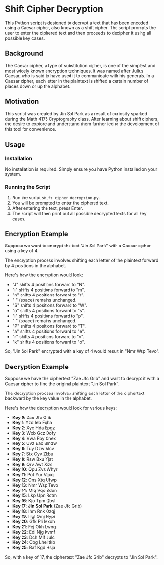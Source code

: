 # Shift Cipher Decryption

This Python script is designed to decrypt a text that has been encoded using a Caesar cipher, also known as a shift cipher. The script prompts the user to enter the ciphered text and then proceeds to decipher it using all possible key cases.

## Background

The Caesar cipher, a type of substitution cipher, is one of the simplest and most widely known encryption techniques. It was named after Julius Caesar, who is said to have used it to communicate with his generals. In a Caesar cipher, each letter in the plaintext is shifted a certain number of places down or up the alphabet.

## Motivation

This script was created by Jin Sol Park as a result of curiosity sparked during the Math 4175 Cryptography class. After learning about shift ciphers, the desire to explore and understand them further led to the development of this tool for convenience.

## Usage

### Installation

No installation is required. Simply ensure you have Python installed on your system.

### Running the Script

1. Run the script `shift_cipher_decryption.py`.
2. You will be prompted to enter the ciphered text.
3. After entering the text, press Enter.
4. The script will then print out all possible decrypted texts for all key cases.

## Encryption Example

Suppose we want to encrypt the text "Jin Sol Park" with a Caesar cipher using a key of 4.

The encryption process involves shifting each letter of the plaintext forward by 4 positions in the alphabet.

Here's how the encryption would look:

- "J" shifts 4 positions forward to "N".
- "i" shifts 4 positions forward to "m".
- "n" shifts 4 positions forward to "r".
- " " (space) remains unchanged.
- "S" shifts 4 positions forward to "W".
- "o" shifts 4 positions forward to "s".
- "l" shifts 4 positions forward to "p".
- " " (space) remains unchanged.
- "P" shifts 4 positions forward to "T".
- "a" shifts 4 positions forward to "e".
- "r" shifts 4 positions forward to "v".
- "k" shifts 4 positions forward to "o".

So, "Jin Sol Park" encrypted with a key of 4 would result in "Nmr Wsp Tevo".

## Decryption Example

Suppose we have the ciphertext "Zae Jfc Grib" and want to decrypt it with a Caesar cipher to find the original plaintext "Jin Sol Park".

The decryption process involves shifting each letter of the ciphertext backward by the key value in the alphabet.

Here's how the decryption would look for various keys:

- **Key 0**: Zae Jfc Grib
- **Key 1**: Yzd Ieb Fqha
- **Key 2**: Xyc Hda Epgz
- **Key 3**: Wxb Gcz Dofy
- **Key 4**: Vwa Fby Cnex
- **Key 5**: Uvz Eax Bmdw
- **Key 6**: Tuy Dzw Alcv
- **Key 7**: Stx Cyv Zkbu
- **Key 8**: Rsw Bxu Yjat
- **Key 9**: Qrv Awt Xizs
- **Key 10**: Qpu Zvs Whyr
- **Key 11**: Pot Yur Vgxq
- **Key 12**: Ons Xtq Ufwp
- **Key 13**: Nmr Wsp Tevo
- **Key 14**: Mlq Vqo Sdun
- **Key 15**: Lkp Upn Rctm
- **Key 16**: Kjo Tpm Qbsl
- **Key 17**: **Jin Sol Park** (Zae Jfc Grib)
- **Key 18**: Ihm Rnk Ozqj
- **Key 19**: Hgl Qmj Nypi
- **Key 20**: Gfk Pli Mxoh
- **Key 21**: Fej Okh Lwng
- **Key 22**: Edi Njg Kvmf
- **Key 23**: Dch Mif Julc
- **Key 24**: Cbg Lhe Itkb
- **Key 25**: Baf Kgd Hsja

So, with a key of 17, the ciphertext "Zae Jfc Grib" decrypts to "Jin Sol Park".